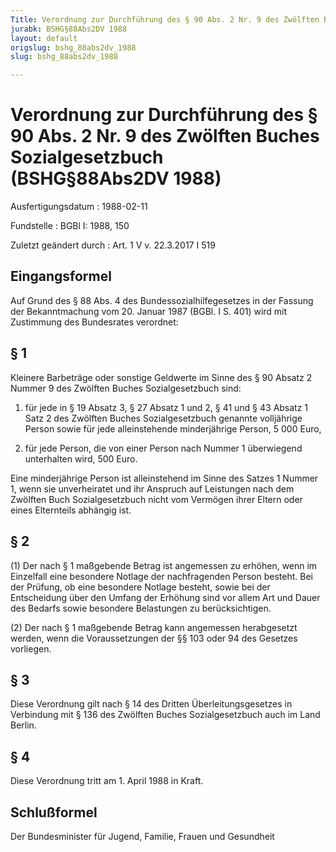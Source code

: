 ```yaml
---
Title: Verordnung zur Durchführung des § 90 Abs. 2 Nr. 9 des Zwölften Buches Sozialgesetzbuch
jurabk: BSHG§88Abs2DV 1988
layout: default
origslug: bshg_88abs2dv_1988
slug: bshg_88abs2dv_1988

---
```


# Verordnung zur Durchführung des § 90 Abs. 2 Nr. 9 des Zwölften Buches Sozialgesetzbuch (BSHG§88Abs2DV 1988)

Ausfertigungsdatum
:   1988-02-11

Fundstelle
:   BGBl I: 1988, 150

Zuletzt geändert durch
:   Art. 1 V v. 22.3.2017 I 519


## Eingangsformel

Auf Grund des § 88 Abs. 4 des Bundessozialhilfegesetzes in der Fassung
der Bekanntmachung vom 20. Januar 1987 (BGBl. I S. 401) wird mit
Zustimmung des Bundesrates verordnet:


## § 1

Kleinere Barbeträge oder sonstige Geldwerte im Sinne des § 90 Absatz 2
Nummer 9 des Zwölften Buches Sozialgesetzbuch sind:

1.  für jede in § 19 Absatz 3, § 27 Absatz 1 und 2, § 41 und § 43 Absatz 1
    Satz 2 des Zwölften Buches Sozialgesetzbuch genannte volljährige
    Person sowie für jede alleinstehende minderjährige Person, 5 000 Euro,


2.  für jede Person, die von einer Person nach Nummer 1 überwiegend
    unterhalten wird, 500 Euro.



Eine minderjährige Person ist alleinstehend im Sinne des Satzes 1
Nummer 1, wenn sie unverheiratet und ihr Anspruch auf Leistungen nach
dem Zwölften Buch Sozialgesetzbuch nicht vom Vermögen ihrer Eltern
oder eines Elternteils abhängig ist.


## § 2

(1) Der nach § 1 maßgebende Betrag ist angemessen zu erhöhen, wenn im
Einzelfall eine besondere Notlage der nachfragenden Person besteht.
Bei der Prüfung, ob eine besondere Notlage besteht, sowie bei der
Entscheidung über den Umfang der Erhöhung sind vor allem Art und Dauer
des Bedarfs sowie besondere Belastungen zu berücksichtigen.

(2) Der nach § 1 maßgebende Betrag kann angemessen herabgesetzt
werden, wenn die Voraussetzungen der §§ 103 oder 94 des Gesetzes
vorliegen.


## § 3

Diese Verordnung gilt nach § 14 des Dritten Überleitungsgesetzes in
Verbindung mit § 136 des Zwölften Buches Sozialgesetzbuch auch im Land
Berlin.


## § 4

Diese Verordnung tritt am 1. April 1988 in Kraft.


## Schlußformel

Der Bundesminister für Jugend, Familie, Frauen und Gesundheit


